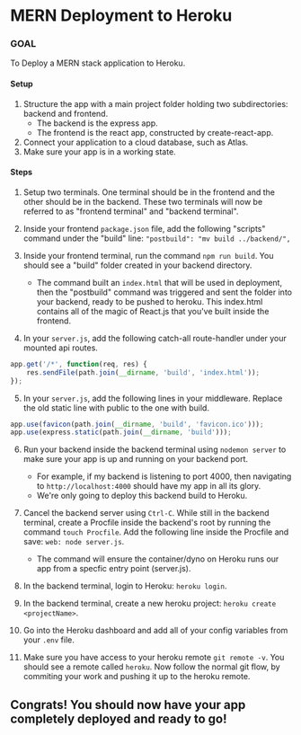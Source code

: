 # MERN Deployment to Heroku

### GOAL

To Deploy a MERN stack application to Heroku.

#### Setup

1. Structure the app with a main project folder holding two subdirectories: backend and frontend.
    - The backend is the express app.
    - The frontend is the react app, constructed by create-react-app.
2. Connect your application to a cloud database, such as Atlas.
3. Make sure your app is in a working state.

#### Steps

1. Setup two terminals. One terminal should be in the frontend and the other should be in the backend. These two terminals will now be referred to as "frontend terminal" and "backend terminal".

2. Inside your frontend ```package.json``` file, add the following "scripts" command under the "build" line: ```"postbuild": "mv build ../backend/",```

3. Inside your frontend terminal, run the command ```npm run build```. You should see a "build" folder created in your backend directory. 
    - The command built an ```index.html``` that will be used in deployment, then the "postbuild" command was triggered and sent the folder into your backend, ready to be pushed to heroku. This index.html contains all of the magic of React.js that you've built inside the frontend.

4. In your ```server.js```, add the following catch-all route-handler under your mounted api routes.

```js
app.get('/*', function(req, res) {
    res.sendFile(path.join(__dirname, 'build', 'index.html'));
});
```

5. In your ```server.js```, add the following lines in your middleware. Replace the old static line with public to the one with build. 

```js
app.use(favicon(path.join(__dirname, 'build', 'favicon.ico')));
app.use(express.static(path.join(__dirname, 'build')));
```

6.  Run your backend inside the backend terminal using ```nodemon server``` to make sure your app is up and running on your backend port. 
    - For example, if my backend is listening to port 4000, then navigating to ```http://localhost:4000``` should have my app in all its glory. 
    - We're only going to deploy this backend build to Heroku.

7. Cancel the backend server using ```Ctrl-C```. While still in the backend terminal, create a Procfile inside the backend's root by running the command ```touch Procfile```. Add the following line inside the Procfile and save: ```web: node server.js```.
    - The command will ensure the container/dyno on Heroku runs our app from a specfic entry point (server.js).

8. In the backend terminal, login to Heroku: ```heroku login```.

9. In the backend terminal, create a new heroku project: ```heroku create <projectName>```. 

10. Go into the Heroku dashboard and add all of your config variables from your ```.env``` file.

11. Make sure you have access to your heroku remote ```git remote -v```. You should see a remote called ```heroku```. Now follow the normal git flow, by commiting your work and pushing it up to the heroku remote.

## Congrats! You should now have your app completely deployed and ready to go!

